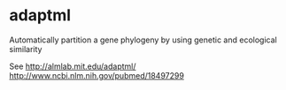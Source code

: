 adaptml
=======

Automatically partition a gene phylogeny by using genetic and ecological similarity

See
http://almlab.mit.edu/adaptml/
http://www.ncbi.nlm.nih.gov/pubmed/18497299
